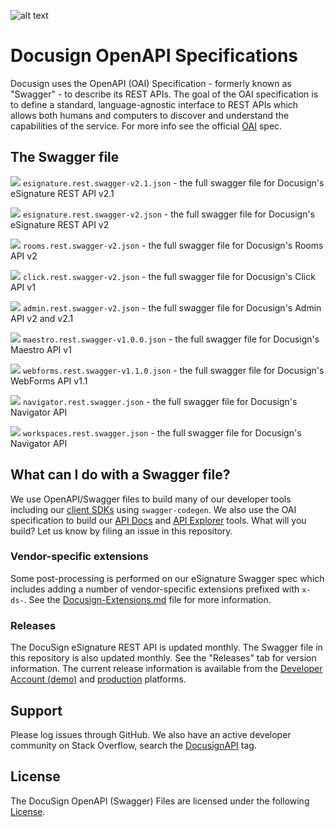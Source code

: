 ![alt text](OpenAPI.png)

# Docusign OpenAPI Specifications  

Docusign uses the OpenAPI (OAI) Specification - formerly known as "Swagger" - to describe its REST APIs. The goal of the OAI specification is to define a standard, language-agnostic interface to REST APIs which allows both humans and computers to discover and understand the capabilities of the service.  For more info see the official [OAI](https://github.com/OAI/OpenAPI-Specification) spec.

## The Swagger file

![](https://validator.swagger.io/validator?url=https://raw.githubusercontent.com/docusign/OpenAPI-Specifications/master/esignature.rest.swagger-v2.1.json) `esignature.rest.swagger-v2.1.json` - the full swagger file for Docusign's eSignature REST API v2.1

![](https://validator.swagger.io/validator?url=https://raw.githubusercontent.com/docusign/OpenAPI-Specifications/master/esignature.rest.swagger-v2.json) `esignature.rest.swagger-v2.json` - the full swagger file for Docusign's eSignature REST API v2

![](https://validator.swagger.io/validator?url=https://raw.githubusercontent.com/docusign/OpenAPI-Specifications/master/rooms.rest.swagger-v2.json) `rooms.rest.swagger-v2.json` - the full swagger file for Docusign's Rooms API v2

![](https://validator.swagger.io/validator?url=https://raw.githubusercontent.com/docusign/OpenAPI-Specifications/master/click.rest.swagger-v2.json) `click.rest.swagger-v2.json` - the full swagger file for Docusign's Click API v1

![](https://validator.swagger.io/validator?url=https://raw.githubusercontent.com/docusign/OpenAPI-Specifications/master/admin.rest.swagger-v2.json) `admin.rest.swagger-v2.json` - the full swagger file for Docusign's Admin API v2 and v2.1

![](https://validator.swagger.io/validator?url=https://raw.githubusercontent.com/docusign/OpenAPI-Specifications/master/maestro.rest.swagger-v1.0.0.json) `maestro.rest.swagger-v1.0.0.json` - the full swagger file for Docusign's Maestro API v1

![](https://validator.swagger.io/validator?url=https://raw.githubusercontent.com/docusign/OpenAPI-Specifications/master/webforms.rest.swagger-v1.1.0.json) `webforms.rest.swagger-v1.1.0.json` - the full swagger file for Docusign's WebForms API v1.1

![](https://validator.swagger.io/validator?url=https://raw.githubusercontent.com/docusign/OpenAPI-Specifications/master/navigator.rest.swagger.json) `navigator.rest.swagger.json` - the full swagger file for Docusign's Navigator API

![](https://validator.swagger.io/validator?url=https://raw.githubusercontent.com/docusign/OpenAPI-Specifications/master/workspaces.rest.swagger.json) `workspaces.rest.swagger.json` - the full swagger file for Docusign's Navigator API


## What can I do with a Swagger file? 

We use OpenAPI/Swagger files to build many of our developer tools including our [client SDKs](https://developers.docusign.com/docs/esign-rest-api/sdk-tools) using `swagger-codegen`. We also use the OAI specification to build our [API Docs](https://docs.docusign.com/esign/) and [API Explorer](https://apiexplorer.docusign.com/#/) tools.  What will you build?  Let us know by filing an issue in this repository.

### Vendor-specific extensions

Some post-processing is performed on our eSignature Swagger spec which includes adding a number of vendor-specific extensions prefixed with `x-ds-`. See the [Docusign-Extensions.md](Docusign-Extensions.md) file for more information.

### Releases

The DocuSign eSignature REST API is updated monthly. The Swagger file in this repository is also updated monthly. See the "Releases" tab for version information. The current release information is available from the [Developer Account (demo)](https://demo.docusign.net/restapi/service_information) and [production](https://www.docusign.net/restapi/service_information) platforms.

## Support

Please log issues through GitHub. We also have an active developer community on Stack Overflow, search the [DocusignAPI](http://stackoverflow.com/questions/tagged/docusignapi) tag.

## License

The DocuSign OpenAPI (Swagger) Files are licensed under the following [License](LICENSE).
